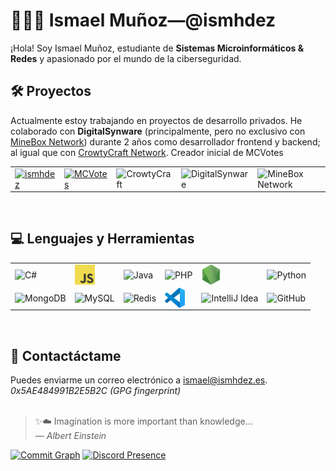 # 👨🏻‍💻 Ismael Muñoz&mdash;@ismhdez

¡Hola! Soy Ismael Muñoz, estudiante de **Sistemas Microinformáticos & Redes** y apasionado por el mundo de la ciberseguridad.

## 🛠 Proyectos
Actualmente estoy trabajando en proyectos de desarrollo privados. He colaborado con **DigitalSynware** (principalmente, pero no exclusivo con [MineBox Network](https://minebox.es?ref=github_ismhdez)) durante 2 años como desarrollador frontend y backend; al igual que con [CrowtyCraft Network](https://crowtycraft.es?ref=github_ismhdez). Creador inicial de MCVotes 
<table>
  <td><a href="https://ismhdez.es?ref=github_readme"><img align="center" title="ismhdez" src="https://ismhdez.es/icon.png" width="26px"></a></td>
  <td><a href="https://web.archive.org/web/20200809092441/https://mcvotes.com/"><img align="center" title="MCVotes" src="https://web.archive.org/web/20200817193018im_/https://mcvotes.com/inc/img/logo.png" width="26px"></a></td>
  <td><img title="CrowtyCraft" src="https://cdn.discordapp.com/emojis/874062600776863755.png?size=96" width="26px"></td>
  <td><img align="center" title="DigitalSynware" src="https://digitalsynware.com/inc/img/logos/logo_gradient.png" width="26px"></td>
  <td><img align="center" title="MineBox Network" src="https://mclist.co/api/render/favicon/d38cda9615e6c52abfe1948e635b4ef8cad7b22c5d419550ad63dc164ac9921f" width="26px"></td>
</table>
<br />

## 💻 Lenguajes y Herramientas
<table>
<tr>
<td><img align="center" alt="C#" width="32px" src="https://seeklogo.com/images/C/c-sharp-c-logo-02F17714BA-seeklogo.com.png"></td>
<td><img align="center" alt="JavaScript" width="32px" src="https://raw.githubusercontent.com/github/explore/80688e429a7d4ef2fca1e82350fe8e3517d3494d/topics/javascript/javascript.png" ></td>
<td><img align="center" alt="Java" width="32px" src="https://i.imgur.com/cE3CFGf.png" ></td>
<td><img align="center" alt="PHP" width="32px" src="https://cdn3.iconfinder.com/data/icons/popular-services-brands/512/php-512.png" ></td>
<td><img align="center" alt="Node.JS" width="32px" src="https://raw.githubusercontent.com/github/explore/80688e429a7d4ef2fca1e82350fe8e3517d3494d/topics/nodejs/nodejs.png" ></td>
<td><img align="center" alt="Python" width="32px" src="https://upload.wikimedia.org/wikipedia/commons/thumb/c/c3/Python-logo-notext.svg/768px-Python-logo-notext.svg.png" ></td>
</tr>
<trd>
<td><img align="center" alt="MongoDB" width="32px" src="https://img.icons8.com/color/452/mongodb.png" ></td>
<td><img align="center" alt="MySQL" width="32px" src="https://storage.googleapis.com/production-hostgator-v1-0-8/648/227648/YF9aRJfO/9e25c498489a4627860d943b2d8749ea" ></td>
<td><img align="center" alt="Redis" width="32px" src="https://i.imgur.com/zLAtGKV.png" ></td>
<td><img align="center" alt="VSCode" width="32px" src="https://raw.githubusercontent.com/github/explore/80688e429a7d4ef2fca1e82350fe8e3517d3494d/topics/visual-studio-code/visual-studio-code.png" ></td>
<td><img align="center" alt="IntelliJ Idea" width="32px" src="https://i.imgur.com/Agb22jo.png" ></td>
<td><img align="center" alt="GitHub" width="32px" src="https://github.com/fluidicon.png" ></td>
</tr>
</table>
<br />

## 📨 Contactáctame
Puedes enviarme un correo electrónico a <a href="mailto:ismael@ismhdez.es">ismael@ismhdez.es</a>.  
<i>0x5AE484991B2E5B2C (GPG fingerprint)</i>
<br />
<br />

> ✨☁️ Imagination is more important than knowledge...  
> *&mdash; Albert Einstein*

[![Commit Graph](https://activity-graph.herokuapp.com/graph?username=ismhdez&theme=rogue&hide_border=true)](https://github.com/ismhdez)
[![Discord Presence](https://lanyard-profile-readme.vercel.app/api/188662817237368834)](https://discord.com/users/188662817237368834)
